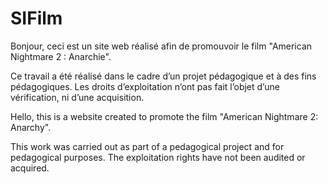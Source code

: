 # SIFilm

Bonjour, ceci est un site web réalisé afin de promouvoir le film "American Nightmare 2 : Anarchie".

Ce travail a été réalisé dans le cadre d’un projet pédagogique et à des fins pédagogiques. Les droits d’exploitation n’ont pas fait l’objet d’une vérification, ni d’une acquisition.

Hello, this is a website created to promote the film "American Nightmare 2: Anarchy".


This work was carried out as part of a pedagogical project and for pedagogical purposes. The exploitation rights have not been audited or acquired.
